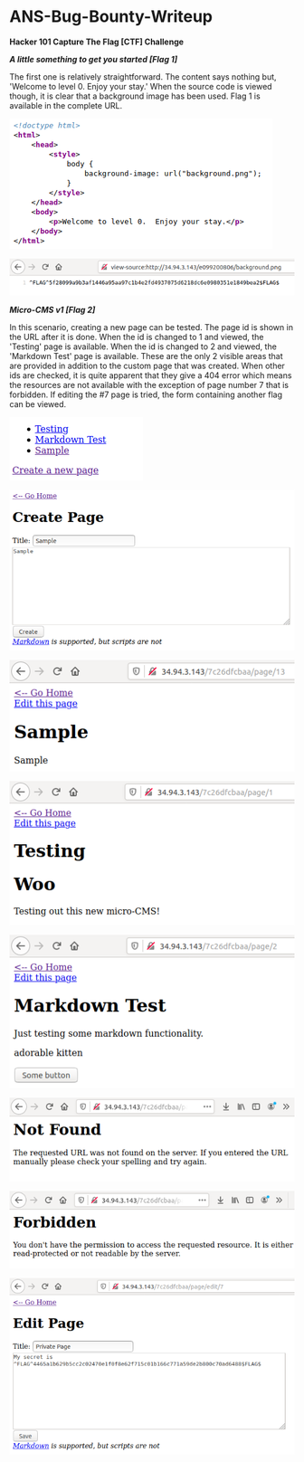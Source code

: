 # ANS-Bug-Bounty-Writeup

<b>Hacker 101 Capture The Flag [CTF] Challenge</b>

<b><i>A little something to get you started [Flag 1]</i></b>

The first one is relatively straightforward. The content says nothing but, 'Welcome to level 0. Enjoy your stay.' When the source code is viewed though, it is clear that a background image has been used. Flag 1 is available in the complete URL.

![](https://github.com/dkitdfir/ANS-Bug-Bounty-Writeup/blob/master/images/flag-1.png)

![](https://github.com/dkitdfir/ANS-Bug-Bounty-Writeup/blob/master/images/flag-1-1.png)

<b><i>Micro-CMS v1 [Flag 2]</i></b>

In this scenario, creating a new page can be tested. The page id is shown in the URL after it is done. When the id is changed to 1 and viewed, the 'Testing' page is available. When the id is changed to 2 and viewed, the 'Markdown Test' page is available. These are the only 2 visible areas that are provided in addition to the custom page that was created. When other ids are checked, it is quite apparent that they give a 404 error which means the resources are not available with the exception of page number 7 that is forbidden. If editing the #7 page is tried, the form containing another flag can be viewed.

![](https://github.com/dkitdfir/ANS-Bug-Bounty-Writeup/blob/master/images/flag-2.png)

![](https://github.com/dkitdfir/ANS-Bug-Bounty-Writeup/blob/master/images/flag-2-1.png)

![](https://github.com/dkitdfir/ANS-Bug-Bounty-Writeup/blob/master/images/flag-2-2.png)

![](https://github.com/dkitdfir/ANS-Bug-Bounty-Writeup/blob/master/images/flag-2-3.png)

![](https://github.com/dkitdfir/ANS-Bug-Bounty-Writeup/blob/master/images/flag-2-4.png)

![](https://github.com/dkitdfir/ANS-Bug-Bounty-Writeup/blob/master/images/flag-2-5.png)

![](https://github.com/dkitdfir/ANS-Bug-Bounty-Writeup/blob/master/images/flag-2-6.png)

![](https://github.com/dkitdfir/ANS-Bug-Bounty-Writeup/blob/master/images/flag-2-7.png)
